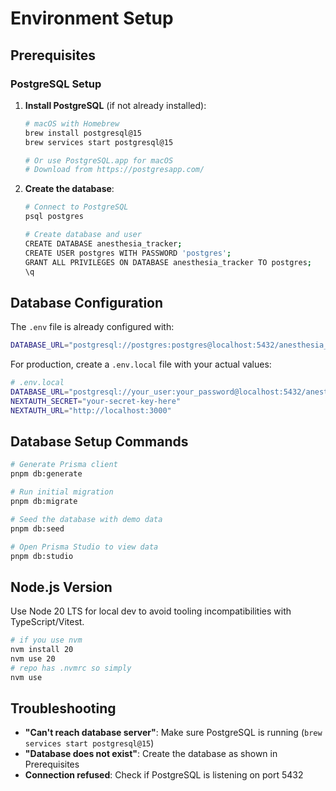 # Environment Setup

## Prerequisites

### PostgreSQL Setup

1. **Install PostgreSQL** (if not already installed):

   ```bash
   # macOS with Homebrew
   brew install postgresql@15
   brew services start postgresql@15

   # Or use PostgreSQL.app for macOS
   # Download from https://postgresapp.com/
   ```

2. **Create the database**:

   ```bash
   # Connect to PostgreSQL
   psql postgres

   # Create database and user
   CREATE DATABASE anesthesia_tracker;
   CREATE USER postgres WITH PASSWORD 'postgres';
   GRANT ALL PRIVILEGES ON DATABASE anesthesia_tracker TO postgres;
   \q
   ```

## Database Configuration

The `.env` file is already configured with:

```bash
DATABASE_URL="postgresql://postgres:postgres@localhost:5432/anesthesia_tracker?schema=public"
```

For production, create a `.env.local` file with your actual values:

```bash
# .env.local
DATABASE_URL="postgresql://your_user:your_password@localhost:5432/anesthesia_tracker?schema=public"
NEXTAUTH_SECRET="your-secret-key-here"
NEXTAUTH_URL="http://localhost:3000"
```

## Database Setup Commands

```bash
# Generate Prisma client
pnpm db:generate

# Run initial migration
pnpm db:migrate

# Seed the database with demo data
pnpm db:seed

# Open Prisma Studio to view data
pnpm db:studio
```

## Node.js Version

Use Node 20 LTS for local dev to avoid tooling incompatibilities with TypeScript/Vitest.

```bash
# if you use nvm
nvm install 20
nvm use 20
# repo has .nvmrc so simply
nvm use
```

## Troubleshooting

- **"Can't reach database server"**: Make sure PostgreSQL is running (`brew services start postgresql@15`)
- **"Database does not exist"**: Create the database as shown in Prerequisites
- **Connection refused**: Check if PostgreSQL is listening on port 5432
